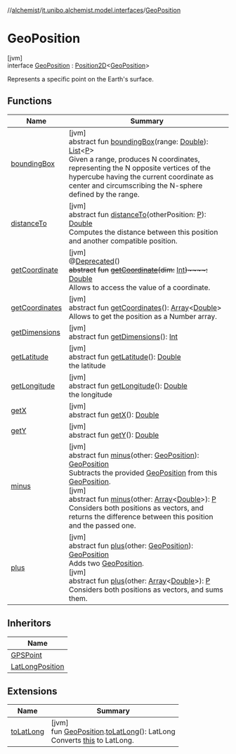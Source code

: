 //[alchemist](../../../index.md)/[it.unibo.alchemist.model.interfaces](../index.md)/[GeoPosition](index.md)

# GeoPosition

[jvm]\
interface [GeoPosition](index.md) : [Position2D](../-position2-d/index.md)<[GeoPosition](index.md)> 

Represents a specific point on the Earth's surface.

## Functions

| Name | Summary |
|---|---|
| [boundingBox](../-g-p-s-point/index.md#-1470108373%2FFunctions%2F-267951372) | [jvm]<br>abstract fun [boundingBox](../-g-p-s-point/index.md#-1470108373%2FFunctions%2F-267951372)(range: [Double](https://kotlinlang.org/api/latest/jvm/stdlib/kotlin/-double/index.html)): [List](https://docs.oracle.com/javase/8/docs/api/java/util/List.html)<[P](../-incarnation/index.md)><br>Given a range, produces N coordinates, representing the N opposite vertices of the hypercube having the current coordinate as center and circumscribing the N-sphere defined by the range. |
| [distanceTo](../-g-p-s-point/index.md#-346428117%2FFunctions%2F-267951372) | [jvm]<br>abstract fun [distanceTo](../-g-p-s-point/index.md#-346428117%2FFunctions%2F-267951372)(otherPosition: [P](../-incarnation/index.md)): [Double](https://kotlinlang.org/api/latest/jvm/stdlib/kotlin/-double/index.html)<br>Computes the distance between this position and another compatible position. |
| [getCoordinate](get-coordinate.md) | [jvm]<br>@[Deprecated](https://docs.oracle.com/javase/8/docs/api/java/lang/Deprecated.html)()<br>~~abstract~~ ~~fun~~ [~~getCoordinate~~](get-coordinate.md)~~(~~~~dim~~~~:~~ [Int](https://kotlinlang.org/api/latest/jvm/stdlib/kotlin/-int/index.html)~~)~~~~:~~ [Double](https://kotlinlang.org/api/latest/jvm/stdlib/kotlin/-double/index.html)<br>Allows to access the value of a coordinate. |
| [getCoordinates](../-g-p-s-point/index.md#1594970258%2FFunctions%2F-267951372) | [jvm]<br>abstract fun [getCoordinates](../-g-p-s-point/index.md#1594970258%2FFunctions%2F-267951372)(): [Array](https://kotlinlang.org/api/latest/jvm/stdlib/kotlin/-array/index.html)<[Double](https://kotlinlang.org/api/latest/jvm/stdlib/kotlin/-double/index.html)><br>Allows to get the position as a Number array. |
| [getDimensions](../-g-p-s-point/index.md#-269418464%2FFunctions%2F-267951372) | [jvm]<br>abstract fun [getDimensions](../-g-p-s-point/index.md#-269418464%2FFunctions%2F-267951372)(): [Int](https://kotlinlang.org/api/latest/jvm/stdlib/kotlin/-int/index.html) |
| [getLatitude](get-latitude.md) | [jvm]<br>abstract fun [getLatitude](get-latitude.md)(): [Double](https://kotlinlang.org/api/latest/jvm/stdlib/kotlin/-double/index.html)<br>the latitude |
| [getLongitude](get-longitude.md) | [jvm]<br>abstract fun [getLongitude](get-longitude.md)(): [Double](https://kotlinlang.org/api/latest/jvm/stdlib/kotlin/-double/index.html)<br>the longitude |
| [getX](../-g-p-s-point/index.md#-585176761%2FFunctions%2F-267951372) | [jvm]<br>abstract fun [getX](../-g-p-s-point/index.md#-585176761%2FFunctions%2F-267951372)(): [Double](https://kotlinlang.org/api/latest/jvm/stdlib/kotlin/-double/index.html) |
| [getY](../-g-p-s-point/index.md#-554156954%2FFunctions%2F-267951372) | [jvm]<br>abstract fun [getY](../-g-p-s-point/index.md#-554156954%2FFunctions%2F-267951372)(): [Double](https://kotlinlang.org/api/latest/jvm/stdlib/kotlin/-double/index.html) |
| [minus](minus.md) | [jvm]<br>abstract fun [minus](minus.md)(other: [GeoPosition](index.md)): [GeoPosition](index.md)<br>Subtracts the provided [GeoPosition](index.md) from this [GeoPosition](index.md).<br>[jvm]<br>abstract fun [minus](../-g-p-s-point/index.md#1854457792%2FFunctions%2F-267951372)(other: [Array](https://kotlinlang.org/api/latest/jvm/stdlib/kotlin/-array/index.html)<[Double](https://kotlinlang.org/api/latest/jvm/stdlib/kotlin/-double/index.html)>): [P](../-incarnation/index.md)<br>Considers both positions as vectors, and returns the difference between this position and the passed one. |
| [plus](plus.md) | [jvm]<br>abstract fun [plus](plus.md)(other: [GeoPosition](index.md)): [GeoPosition](index.md)<br>Adds two [GeoPosition](index.md).<br>[jvm]<br>abstract fun [plus](../-g-p-s-point/index.md#-1455048310%2FFunctions%2F-267951372)(other: [Array](https://kotlinlang.org/api/latest/jvm/stdlib/kotlin/-array/index.html)<[Double](https://kotlinlang.org/api/latest/jvm/stdlib/kotlin/-double/index.html)>): [P](../-incarnation/index.md)<br>Considers both positions as vectors, and sums them. |

## Inheritors

| Name |
|---|
| [GPSPoint](../-g-p-s-point/index.md) |
| [LatLongPosition](../../it.unibo.alchemist.model.implementations.positions/-lat-long-position/index.md) |

## Extensions

| Name | Summary |
|---|---|
| [toLatLong](../../it.unibo.alchemist.wormhole.implementation/to-lat-long.md) | [jvm]<br>fun [GeoPosition](index.md).[toLatLong](../../it.unibo.alchemist.wormhole.implementation/to-lat-long.md)(): LatLong<br>Converts [this](index.md) to LatLong. |
